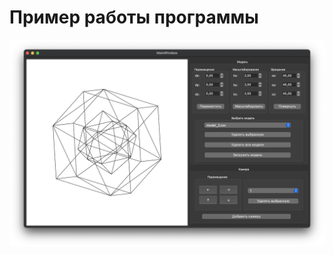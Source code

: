 # Пример работы программы

![](https://github.com/kovkir/bmstu-oop-labs/raw/main/lab_3/example/example.png)
